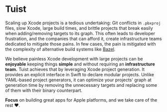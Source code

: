 # Tuist

Scaling up Xcode projects is a tedious undertaking: Git conflicts in `.pbxproj` files, slow Xcode, large build times, and brittle projects that break easily when adding/removing targets to its graph.
This often leads to developer frustration, and the companies that can afford it, create infrastructure teams dedicated to mitigate those pains. In few cases, the pain is mitigated with the complexity of alternative build systems like [Bazel](https://bazel.build/).

We believe painless Xcode development with large projects can be **enjoyable** keeping things **simple** and without requiring an **infrastructure team.** Tuist achieves that by leveraging Xcode project generation. It provides an explicit interface in Swift to declare modular projects. Unlike YAML-based project generators, it can optimize your projects' graph at generation time by removing the unnecessary targets and replacing some of them with their binary counterpart.

**Focus** on building great apps for Apple platforms, and we take care of the rest ❤️.

